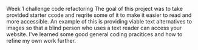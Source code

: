 Week 1 challenge code refactoring
The goal of this project was to take provided starter ccode and reqrite some of it to make it easier to read and more accessible.
An example of this is providing viable text alternatives to images so that a blind person who uses a text reader can access your website.
I've learned some good general coding pracitices and how to refine my own work further.